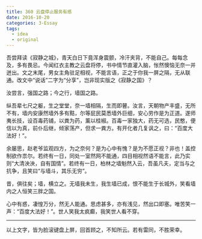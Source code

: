 ```yaml
---
title: 360 云盘停止服务有感
date: 2016-10-20
categories: 3-Essay
tags:
  - idea
  - original
---
```


吾尝拜读《寂静之城》，青天白日下竟浑身震颤，冷汗夹背，不能自己。每每念及，多有畏忌。今闻红衣主教之云盘将停，书中情节直灌入脑，怅然懊恼无奈一并迸出。文之末尾，男女主角驻足相视，不能言语，正之于你我一屏之隔，无从联通。改文中“说话”二字为“分享”，岂非现实版之《寂静之国》？

汝尝言，强国之路；今之行，墙国之路。

纵吾辈七尺之躯，生之堂堂，奈一墙相隔，生而即瞽。汝言，天朝物产丰盛，无所不有，墙内安康然墙外多有黠，尔等屁民莫悉墙外巨细，安心劳作是为正道。遂师夷长技，设百毒药铺，以粪为药，薰以桂椒。百毒一家独大，药无可选，民憨，便信以为真，前仆后继，倾家荡产，但求一粪方。有开化者几复讽之，曰：“百度大法好！”。

余屡思，赵老爷监观四方，为之奈何？是为心中有愧？是为不愿正视？非也！盖控制欲作祟尔。若终有一日，同处一室然网不能通，四目相视然语不能言，此乃实则“大清泱泱，自有国情”。若终有一日，柏林之墙魁然入云，吾虽凡夫，定当与之抗争，且笑曰“与墙斗，其乐无穷”。

昔，俱往矣；墙，横立之。无墙我未生，我生墙已成，恨不能生于长城外，笑看墙内之人恒笑三胖之国。

心中有惑，凄惶万分，然无人能通。思虑甚多，亦有浅见，然出口即塞。唯苦笑一声：“百度大法好！”。世人笑我太疯癫，我笑世人看不穿。

--------

以上文字，皆为脸滚键盘上屏，回首顾之，不知所云。若有雷同，不胜荣幸。
